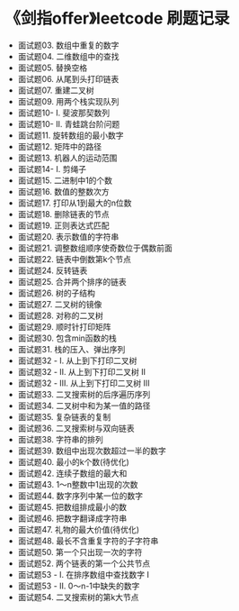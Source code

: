 # 《剑指offer》leetcode 刷题记录

- 面试题03. 数组中重复的数字
- 面试题04. 二维数组中的查找
- 面试题05. 替换空格
- 面试题06. 从尾到头打印链表
- 面试题07. 重建二叉树
- 面试题09. 用两个栈实现队列
- 面试题10- I. 斐波那契数列
- 面试题10- II. 青蛙跳台阶问题
- 面试题11. 旋转数组的最小数字
- 面试题12. 矩阵中的路径
- 面试题13. 机器人的运动范围
- 面试题14- I. 剪绳子
- 面试题15. 二进制中1的个数
- 面试题16. 数值的整数次方
- 面试题17. 打印从1到最大的n位数
- 面试题18. 删除链表的节点
- 面试题19. 正则表达式匹配
- 面试题20. 表示数值的字符串
- 面试题21. 调整数组顺序使奇数位于偶数前面
- 面试题22. 链表中倒数第k个节点
- 面试题24. 反转链表
- 面试题25. 合并两个排序的链表
- 面试题26. 树的子结构
- 面试题27. 二叉树的镜像
- 面试题28. 对称的二叉树
- 面试题29. 顺时针打印矩阵
- 面试题30. 包含min函数的栈
- 面试题31. 栈的压入、弹出序列
- 面试题32 - I. 从上到下打印二叉树
- 面试题32 - II. 从上到下打印二叉树 II
- 面试题32 - III. 从上到下打印二叉树 III
- 面试题33. 二叉搜索树的后序遍历序列
- 面试题34. 二叉树中和为某一值的路径
- 面试题35. 复杂链表的复制
- 面试题36. 二叉搜索树与双向链表
- 面试题38. 字符串的排列
- 面试题39. 数组中出现次数超过一半的数字
- 面试题40. 最小的k个数(待优化)
- 面试题42. 连续子数组的最大和
- 面试题43. 1～n整数中1出现的次数
- 面试题44. 数字序列中某一位的数字
- 面试题45. 把数组排成最小的数
- 面试题46. 把数字翻译成字符串
- 面试题47. 礼物的最大价值(待优化)
- 面试题48. 最长不含重复字符的子字符串
- 面试题50. 第一个只出现一次的字符
- 面试题52. 两个链表的第一个公共节点
- 面试题53 - I. 在排序数组中查找数字 I
- 面试题53 - II. 0～n-1中缺失的数字
- 面试题54. 二叉搜索树的第k大节点
